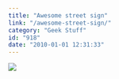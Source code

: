 ```yaml
---
title: "Awesome street sign"
link: "/awesome-street-sign/"
category: "Geek Stuff"
id: "918"
date: "2010-01-01 12:31:33"
---
```


![](http://24.media.tumblr.com/tumblr_kvktwfEjkH1qzbi86o1_500.jpg)
